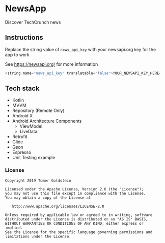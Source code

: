 # NewsApp
Discover TechCrunch news


## Instructions
Replace the string value of `news_api_key` with your newsapi.org key for the app to work

See https://newsapi.org/ for more information

```groovy
<string name="news_api_key" translatable="false">YOUR_NEWSAPI_KEY_HERE</string>
```

## Tech stack
* Kotlin
* MVVM
* Repository (Remote Only)
* Android X
* Android Architecture Components
    * ViewModel
    * LiveData
* Retrofit
* Glide
* Gson
* Espresso
* Unit Testing example


### License
```
Copyright 2019 Tomer Goldstein

Licensed under the Apache License, Version 2.0 (the "License");
you may not use this file except in compliance with the License.
You may obtain a copy of the License at

   http://www.apache.org/licenses/LICENSE-2.0

Unless required by applicable law or agreed to in writing, software
distributed under the License is distributed on an "AS IS" BASIS,
WITHOUT WARRANTIES OR CONDITIONS OF ANY KIND, either express or implied.
See the License for the specific language governing permissions and
limitations under the License.
```


